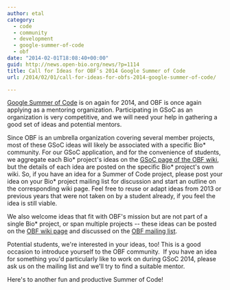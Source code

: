 ```yaml
---
author: etal
category:
  - code
  - community
  - development
  - google-summer-of-code
  - obf
date: "2014-02-01T18:08:40+00:00"
guid: http://news.open-bio.org/news/?p=1114
title: Call for Ideas for OBF’s 2014 Google Summer of Code
url: /2014/02/01/call-for-ideas-for-obfs-2014-google-summer-of-code/

---
```

[Google Summer of Code](http://www.google-melange.com/gsoc/homepage/google/gsoc2014) is on again for 2014, and OBF is once again applying as a mentoring organization. Participating in GSoC as an organization is very competitive, and we will need your help in gathering a good set of ideas and potential mentors.

Since OBF is an umbrella organization covering several member projects, most of these GSoC ideas will likely be associated with a specific Bio\* community. For our GSoC application, and for the convenience of students, we aggregate each Bio\* project's ideas on the [GSoC page of the OBF wiki](/wiki/Google_Summer_of_Code), but the details of each idea are posted on the specific Bio\* project's own wiki. So, if you have an idea for a Summer of Code project, please post your idea on your Bio\* project mailing list for discussion and start an outline on the corresponding wiki page. Feel free to reuse or adapt ideas from 2013 or previous years that were not taken on by a student already, if you feel the idea is still viable.

We also welcome ideas that fit with OBF's mission but are not part of a single Bio\* project, or span multiple projects -- these ideas can be posted on the [OBF wiki page](/wiki/Google_Summer_of_Code#Project_ideas) and discussed on the [OBF mailing list](http://lists.open-bio.org/mailman/listinfo/open-bio-l).

Potential students, we're interested in your ideas, too! This is a good occasion to introduce yourself to the OBF community.  If you have an idea for something you'd particularly like to work on during GSoC 2014, please ask us on the mailing list and we'll try to find a suitable mentor.

Here's to another fun and productive Summer of Code!

